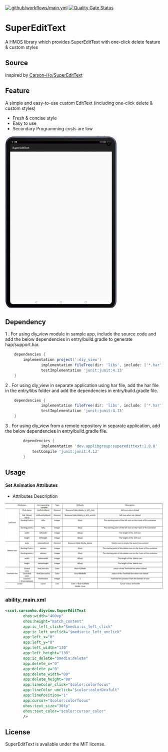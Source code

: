 [![.github/workflows/main.yml](https://github.com/applibgroup/SuperEditText/actions/workflows/main.yml/badge.svg)](https://github.com/applibgroup/SuperEditText/actions/workflows/main.yml)
[![Quality Gate Status](https://sonarcloud.io/api/project_badges/measure?project=applibgroup_SuperEditText&metric=alert_status)](https://sonarcloud.io/summary/new_code?id=applibgroup_SuperEditText)
# SuperEditText

A HMOS library which provides SuperEditText with one-click delete feature & custom styles

## Source
Inspired by [Carson-Ho/SuperEditText](https://github.com/Carson-Ho/SuperEditText)

## Feature
A simple and easy-to-use custom EditText (including one-click delete & custom styles)
- Fresh & concise style
- Easy to use
- Secondary Programming costs are low

<img src="screenshots/SuperEditText.gif" width="356">

## Dependency
1 . For using diy_view module in sample app, include the source code and add the below dependencies in entry/build.gradle to generate hap/support.har.
```groovy
	dependencies {
		implementation project(':diy_view')
                implementation fileTree(dir: 'libs', include: ['*.har'])
                testImplementation 'junit:junit:4.13'
	}
```
2 . For using diy_view in separate application using har file, add the har file in the entry/libs folder and add the dependencies in entry/build.gradle file.
```groovy
	dependencies {
                implementation fileTree(dir: 'libs', include: ['*.har'])
                testImplementation 'junit:junit:4.13'
	}
```
3 . For using diy_view from a remote repository in separate application, add the below dependencies in entry/build.gradle file.
```groovy
        dependencies {
                implementation 'dev.applibgroup:superedittext:1.0.0'  
	        testCompile 'junit:junit:4.13'
        }
```

## Usage

#### Set Animation Attributes
- Attributes Description

<img src="screenshots/Table.png">

### ability_main.xml
```xml
<scut.carsonho.diyview.SuperEditText
        ohos:width="400vp"
        ohos:height="match_content"
        app:ic_left_click="$media:ic_left_click"
        app:ic_left_unclick="$media:ic_left_unclick"
        app:left_x="0"
        app:left_y="0"
        app:left_width="130"
        app:left_height="130"
        app:ic_delete="$media:delete"
        app:delete_x="0"
        app:delete_y="0"
        app:delete_width="80"
        app:delete_height="80"
        app:lineColor_click="$color:colorfocus"
        app:lineColor_unclick="$color:colorDeafult"
        app:linePosition="1"
        app:cursor="$color:colorfocus"
        ohos:text_size="30fp"
        ohos:text_color="$color:cursor_color"
        />
```

## License
SuperEditText is available under the MIT license.
